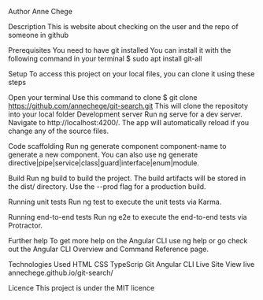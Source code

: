 Author
Anne Chege

Description
This is website about checking on the user and the repo of someone in github

Prerequisites
You need to have git installed You can install it with the following command in your terminal $ sudo apt install git-all

Setup
To access this project on your local files, you can clone it using these steps

Open your terminal
Use this command to clone $ git clone https://github.com/annechege/git-search.git
This will clone the repositoty into your local folder
Development server
Run ng serve for a dev server. Navigate to http://localhost:4200/. The app will automatically reload if you change any of the source files.

Code scaffolding
Run ng generate component component-name to generate a new component. You can also use ng generate directive|pipe|service|class|guard|interface|enum|module.

Build
Run ng build to build the project. The build artifacts will be stored in the dist/ directory. Use the --prod flag for a production build.

Running unit tests
Run ng test to execute the unit tests via Karma.

Running end-to-end tests
Run ng e2e to execute the end-to-end tests via Protractor.

Further help
To get more help on the Angular CLI use ng help or go check out the Angular CLI Overview and Command Reference page.

Technologies Used
HTML
CSS
TypeScrip
Git
Angular CLI
Live Site
View live annechege.github.io/git-search/

Licence
This project is under the MIT licence
